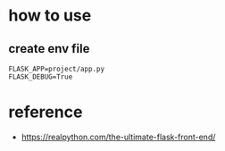 # how to use 
## create env file
```
FLASK_APP=project/app.py
FLASK_DEBUG=True
``` 

# reference 
- https://realpython.com/the-ultimate-flask-front-end/